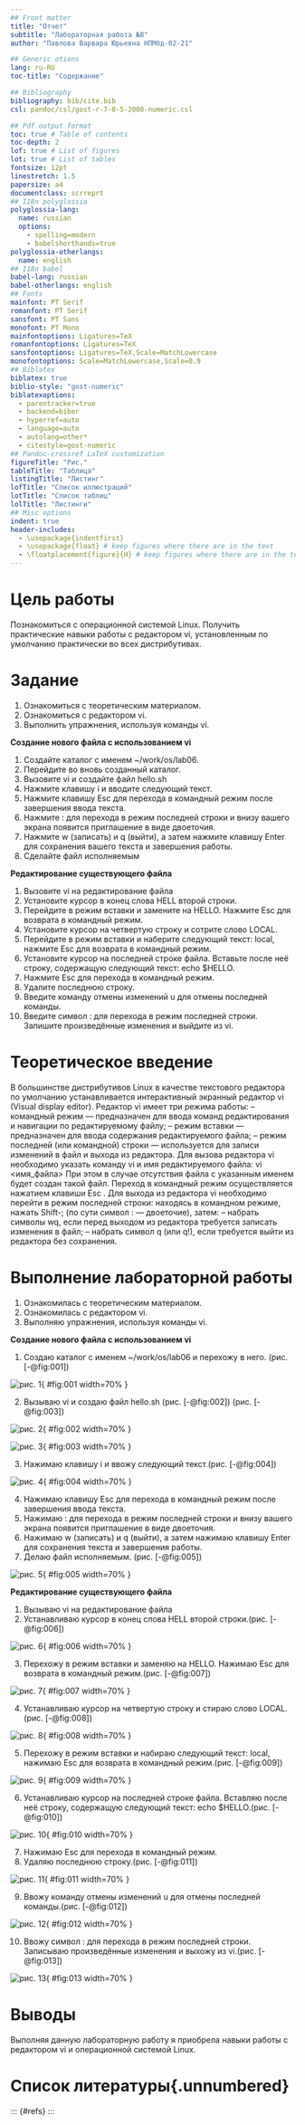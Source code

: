 ```yaml
---
## Front matter
title: "Отчет"
subtitle: "Лабораторная работа №8"
author: "Павлова Варвара Юрьевна НПМбд-02-21"

## Generic otions
lang: ru-RU
toc-title: "Содержание"

## Bibliography
bibliography: bib/cite.bib
csl: pandoc/csl/gost-r-7-0-5-2008-numeric.csl

## Pdf output format
toc: true # Table of contents
toc-depth: 2
lof: true # List of figures
lot: true # List of tables
fontsize: 12pt
linestretch: 1.5
papersize: a4
documentclass: scrreprt
## I18n polyglossia
polyglossia-lang:
  name: russian
  options:
	- spelling=modern
	- babelshorthands=true
polyglossia-otherlangs:
  name: english
## I18n babel
babel-lang: russian
babel-otherlangs: english
## Fonts
mainfont: PT Serif
romanfont: PT Serif
sansfont: PT Sans
monofont: PT Mono
mainfontoptions: Ligatures=TeX
romanfontoptions: Ligatures=TeX
sansfontoptions: Ligatures=TeX,Scale=MatchLowercase
monofontoptions: Scale=MatchLowercase,Scale=0.9
## Biblatex
biblatex: true
biblio-style: "gost-numeric"
biblatexoptions:
  - parentracker=true
  - backend=biber
  - hyperref=auto
  - language=auto
  - autolang=other*
  - citestyle=gost-numeric
## Pandoc-crossref LaTeX customization
figureTitle: "Рис."
tableTitle: "Таблица"
listingTitle: "Листинг"
lofTitle: "Список иллюстраций"
lotTitle: "Список таблиц"
lolTitle: "Листинги"
## Misc options
indent: true
header-includes:
  - \usepackage{indentfirst}
  - \usepackage{float} # keep figures where there are in the text
  - \floatplacement{figure}{H} # keep figures where there are in the text
---
```


# Цель работы

Познакомиться с операционной системой Linux. Получить практические навыки работы с редактором vi, установленным по умолчанию практически во всех дистрибутивах.

# Задание

1. Ознакомиться с теоретическим материалом.
2. Ознакомиться с редактором vi.
3. Выполнить упражнения, используя команды vi.

**Создание нового файла с использованием vi**

1. Создайте каталог с именем ~/work/os/lab06.
2. Перейдите во вновь созданный каталог.
3. Вызовите vi и создайте файл hello.sh
4. Нажмите клавишу i и вводите следующий текст.
5. Нажмите клавишу Esc для перехода в командный режим после завершения ввода
текста.
6. Нажмите : для перехода в режим последней строки и внизу вашего экрана появится
приглашение в виде двоеточия.
7. Нажмите w (записать) и q (выйти), а затем нажмите клавишу Enter для сохранения
вашего текста и завершения работы.
8. Сделайте файл исполняемым

**Редактирование существующего файла**

1. Вызовите vi на редактирование файла
2. Установите курсор в конец слова HELL второй строки.
3. Перейдите в режим вставки и замените на HELLO. Нажмите Esc для возврата в командный режим.
4. Установите курсор на четвертую строку и сотрите слово LOCAL.
5. Перейдите в режим вставки и наберите следующий текст: local, нажмите Esc для
возврата в командный режим.
6. Установите курсор на последней строке файла. Вставьте после неё строку, содержащую
следующий текст: echo $HELLO.
7. Нажмите Esc для перехода в командный режим.
8. Удалите последнюю строку.
9. Введите команду отмены изменений u для отмены последней команды.
10. Введите символ : для перехода в режим последней строки. Запишите произведённые
изменения и выйдите из vi.

# Теоретическое введение

В большинстве дистрибутивов Linux в качестве текстового редактора по умолчанию
устанавливается интерактивный экранный редактор vi (Visual display editor).
Редактор vi имеет три режима работы:
– командный режим — предназначен для ввода команд редактирования и навигации по
редактируемому файлу;
– режим вставки — предназначен для ввода содержания редактируемого файла;
– режим последней (или командной) строки — используется для записи изменений в файл
и выхода из редактора.
Для вызова редактора vi необходимо указать команду vi и имя редактируемого файла:
vi <имя_файла>
При этом в случае отсутствия файла с указанным именем будет создан такой файл.
Переход в командный режим осуществляется нажатием клавиши Esc . Для выхода из
редактора vi необходимо перейти в режим последней строки: находясь в командном
режиме, нажать Shift-; (по сути символ : — двоеточие), затем:
– набрать символы wq, если перед выходом из редактора требуется записать изменения
в файл;
– набрать символ q (или q!), если требуется выйти из редактора без сохранения.

# Выполнение лабораторной работы

1. Ознакомилась с теоретическим материалом.
2. Ознакомилась с редактором vi.
3. Выполняю упражнения, используя команды vi.

**Создание нового файла с использованием vi**

1. Создаю каталог с именем ~/work/os/lab06 и перехожу в него. (рис. [-@fig:001])

![рис. 1](img/1.png){ #fig:001 width=70% }

2. Вызываю vi и создаю файл hello.sh (рис. [-@fig:002]) (рис. [-@fig:003])

![рис. 2](img/4.png){ #fig:002 width=70% }


![рис. 3](img/2.png){ #fig:003 width=70% }

3. Нажимаю клавишу i и ввожу следующий текст.(рис. [-@fig:004])

![рис. 4](img/3.png){ #fig:004 width=70% }

4. Нажимаю клавишу Esc для перехода в командный режим после завершения ввода
текста.
5. Нажимаю : для перехода в режим последней строки и внизу вашего экрана появится
приглашение в виде двоеточия.
6. Нажимаю w (записать) и q (выйти), а затем нажимаю клавишу Enter для сохранения текста и завершения работы.
7. Делаю файл исполняемым. (рис. [-@fig:005])

![рис. 5](img/5.png){ #fig:005 width=70% }


**Редактирование существующего файла**

1. Вызываю vi на редактирование файла
2. Устанавливаю курсор в конец слова HELL второй строки.(рис. [-@fig:006])

![рис. 6](img/6.png){ #fig:006 width=70% }

3. Перехожу в режим вставки и заменяю на HELLO. Нажимаю Esc для возврата в командный режим.(рис. [-@fig:007])

![рис. 7](img/7.png){ #fig:007 width=70% }

4. Устанавливаю курсор на четвертую строку и стираю слово LOCAL. (рис. [-@fig:008])

![рис. 8](img/8.png){ #fig:008 width=70% }

5. Перехожу в режим вставки и набираю следующий текст: local, нажимаю Esc для
возврата в командный режим.(рис. [-@fig:009])

![рис. 9](img/9.png){ #fig:009 width=70% }

6. Устанавливаю курсор на последней строке файла. Вставляю после неё строку, содержащую
следующий текст: echo $HELLO.(рис. [-@fig:010])

![рис. 10](img/10.png){ #fig:010 width=70% }

7. Нажимаю Esc для перехода в командный режим.
8. Удаляю последнюю строку.(рис. [-@fig:011])

![рис. 11](img/11.png){ #fig:011 width=70% }

9. Ввожу команду отмены изменений u для отмены последней команды.(рис. [-@fig:012])

![рис. 12](img/12.png){ #fig:012 width=70% }

10. Ввожу символ : для перехода в режим последней строки. Записываю произведённые
изменения и выхожу из vi.(рис. [-@fig:013])

![рис. 13](img/13.png){ #fig:013 width=70% }



# Выводы

Выполняя данную лабораторную работу я приобрела навыки работы с редактором vi и операционной системой Linux.

# Список литературы{.unnumbered}

::: {#refs}
:::
